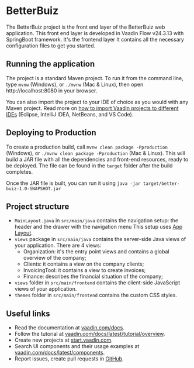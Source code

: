 # BetterBuiz

The BetterBuiz project is the front end layer of the BetterBuiz web application. This front end layer is developed in 
Vaadin Flow v24.3.13 with SpringBoot framework. It's the frontend layer It contains all the necessary configuration
files to get you started. 

## Running the application

The project is a standard Maven project. To run it from the command line,
type `mvnw` (Windows), or `./mvnw` (Mac & Linux), then open
http://localhost:8080 in your browser.

You can also import the project to your IDE of choice as you would with any
Maven project. Read more on [how to import Vaadin projects to different IDEs](https://vaadin.com/docs/latest/guide/step-by-step/importing) (Eclipse, IntelliJ IDEA, NetBeans, and VS Code).

## Deploying to Production

To create a production build, call `mvnw clean package -Pproduction` (Windows),
or `./mvnw clean package -Pproduction` (Mac & Linux).
This will build a JAR file with all the dependencies and front-end resources,
ready to be deployed. The file can be found in the `target` folder after the build completes.

Once the JAR file is built, you can run it using
`java -jar target/better-buiz-1.0-SNAPSHOT.jar`

## Project structure

- `MainLayout.java` in `src/main/java` contains the navigation setup: the header and the drawer with the navigation menu
   This setup uses [App Layout](https://vaadin.com/docs/components/app-layout).
- `views` package in `src/main/java` contains the server-side Java views of your application. There are 4 views:
  - Organization: it's the entry point views and contains a global overview of the company;
  - Clients: it contains a view on the company clients;
  - InvoicingTool: it contains a view to create invoices;
  - Finance: describes the financial situation of the company;
- `views` folder in `src/main/frontend` contains the client-side JavaScript views of your application.
- `themes` folder in `src/main/frontend` contains the custom CSS styles.

## Useful links

- Read the documentation at [vaadin.com/docs](https://vaadin.com/docs).
- Follow the tutorial at [vaadin.com/docs/latest/tutorial/overview](https://vaadin.com/docs/latest/tutorial/overview).
- Create new projects at [start.vaadin.com](https://start.vaadin.com/).
- Search UI components and their usage examples at [vaadin.com/docs/latest/components](https://vaadin.com/docs/latest/components).
- Report issues, create pull requests in [GitHub](https://github.com/mgrecuccio/better-buiz).
